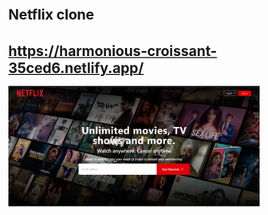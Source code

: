 # Netflix clone
# https://harmonious-croissant-35ced6.netlify.app/
![](netflixwebapp/images/NetflixImage.jpg)
